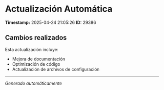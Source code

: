 # Actualización Automática

**Timestamp:** 2025-04-24 21:05:26
**ID:** 29386

## Cambios realizados

Esta actualización incluye:
- Mejora de documentación
- Optimización de código
- Actualización de archivos de configuración

---
*Generado automáticamente*

